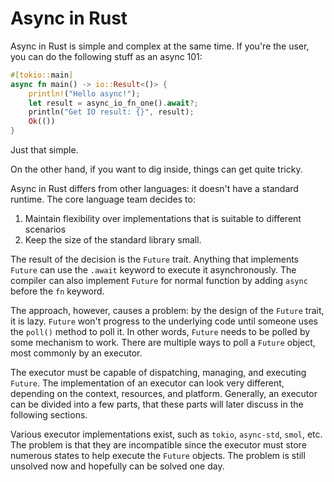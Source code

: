 # Async in Rust

Async in Rust is simple and complex at the same time. If you're the user, you can do
the following stuff as an async 101:

```rust
#[tokio::main]
async fn main() -> io::Result<()> {
    println!("Hello async!");
    let result = async_io_fn_one().await?;
    println("Get IO result: {}", result);
    Ok(())
}
```

Just that simple.

On the other hand, if you want to dig inside, things can get quite tricky.

Async in Rust differs from other languages: it doesn't have a standard runtime.
The core language team decides to:

1. Maintain flexibility over implementations that is suitable to different scenarios
2. Keep the size of the standard library small.

The result of the decision is the `Future` trait. Anything that implements `Future` can
use the `.await` keyword to execute it asynchronously. The compiler can also implement
`Future` for normal function by adding `async` before the `fn` keyword.

The approach, however, causes a problem: by the design of the `Future` trait, it is lazy.
`Future` won't progress to the underlying code until someone uses the `poll()` method
to poll it. In other words, `Future` needs to be polled by some mechanism to work.
There are multiple ways to poll a `Future` object, most commonly by an executor.

The executor must be capable of dispatching, managing, and executing `Future`. The implementation of an executor can look very different, depending on the context, resources, and platform.
Generally, an executor can be divided into a few parts, that these parts will later discuss in the following sections.

Various executor implementations exist, such as `tokio`, `async-std`, `smol`, etc.
The problem is that they are incompatible since the executor must store numerous states to help
execute the `Future` objects. The problem is still unsolved now and hopefully can be solved one day.
